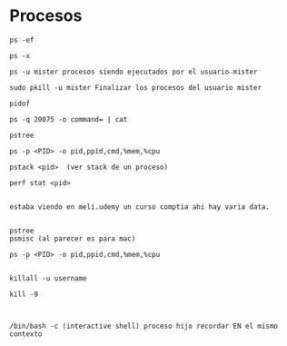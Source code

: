 # Procesos

    ps -ef

    ps -x

    ps -u mister procesos siendo ejecutados por el usuario mister

    sudo pkill -u mister Finalizar los procesos del usuario mister

    pidof

    ps -q 20075 -o command= | cat

    pstree

    ps -p <PID> -o pid,ppid,cmd,%mem,%cpu

    pstack <pid>  (ver stack de un proceso)

    perf stat <pid>


    estaba viendo en meli.udemy un curso comptia ahi hay varia data.

    
    pstree
    psmisc (al parecer es para mac)

    ps -p <PID> -o pid,ppid,cmd,%mem,%cpu


    killall -u username

    kill -9



    /bin/bash -c (interactive shell) proceso hijo recordar EN el mismo contexto